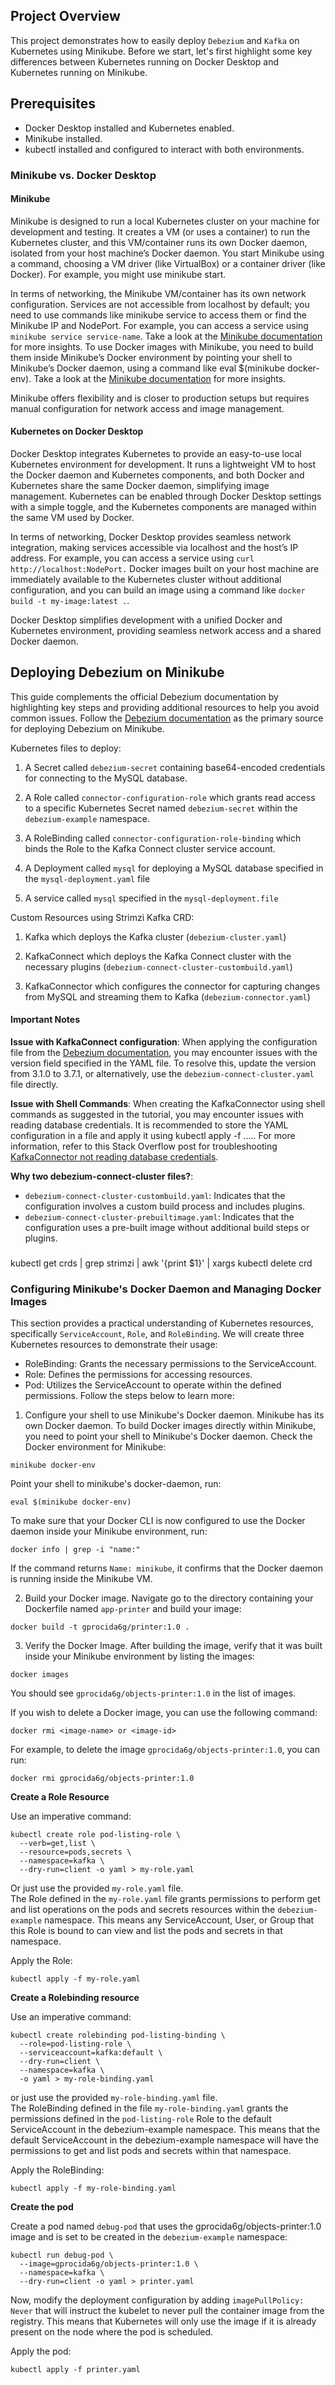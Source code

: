 ## Project Overview ##



This project demonstrates how to easily deploy `Debezium` and `Kafka` on Kubernetes using Minikube.
Before we start, let's first highlight some key differences between Kubernetes running on Docker Desktop and Kubernetes running on Minikube.

## Prerequisites ##


* Docker Desktop installed and Kubernetes enabled.
* Minikube installed.
* kubectl installed and configured to interact with both environments.

###  Minikube vs. Docker Desktop ###


#### Minikube ####
Minikube is designed to run a local Kubernetes cluster on your machine for development and testing. It creates a VM (or uses a container) to run the Kubernetes cluster, and this VM/container runs its own Docker daemon, isolated from your host machine’s Docker daemon. You start Minikube using a command, choosing a VM driver (like VirtualBox) or a container driver (like Docker). For example, you might use minikube start.

In terms of networking, the Minikube VM/container has its own network configuration. Services are not accessible from localhost by default; you need to use commands like minikube service to access them or find the Minikube IP and NodePort. For example, you can access a service using `minikube service service-name`. Take a look at the [Minikube documentation](https://minikube.sigs.k8s.io/docs/handbook/accessing/) for more insights.  To use Docker images with Minikube, you need to build them inside Minikube’s Docker environment by pointing your shell to Minikube’s Docker daemon, using a command like eval $(minikube docker-env). Take a look at the [Minikube documentation](https://minikube.sigs.k8s.io/docs/tutorials/docker_desktop_replacement/#steps) for more insights.

Minikube offers flexibility and is closer to production setups but requires manual configuration for network access and image management.


#### Kubernetes on Docker Desktop ####

Docker Desktop integrates Kubernetes to provide an easy-to-use local Kubernetes environment for development. It runs a lightweight VM to host the Docker daemon and Kubernetes components, and both Docker and Kubernetes share the same Docker daemon, simplifying image management. Kubernetes can be enabled through Docker Desktop settings with a simple toggle, and the Kubernetes components are managed within the same VM used by Docker.

In terms of networking, Docker Desktop provides seamless network integration, making services accessible via localhost and the host’s IP address. For example, you can access a service using `curl http://localhost:NodePort.` Docker images built on your host machine are immediately available to the Kubernetes cluster without additional configuration, and you can build an image using a command like `docker build -t my-image:latest .`.

Docker Desktop simplifies development with a unified Docker and Kubernetes environment, providing seamless network access and a shared Docker daemon.



## Deploying Debezium on Minikube ##
This guide complements the official Debezium documentation by highlighting key steps and providing additional resources to help you avoid common issues. Follow the [Debezium documentation](https://debezium.io/documentation/reference/stable/operations/kubernetes.html) as the primary source for deploying Debezium on Minikube.


Kubernetes files to deploy:

1. A Secret called `debezium-secret` containing base64-encoded credentials for connecting to the MySQL database.

2. A Role called `connector-configuration-role` which grants read access to a specific Kubernetes Secret named `debezium-secret` within the `debezium-example` namespace.

3. A RoleBinding called `connector-configuration-role-binding` which binds the Role to the Kafka Connect cluster service account.

4. A Deployment called `mysql` for deploying a MySQL database specified in the `mysql-deployment.yaml` file

5. A service called `mysql` specified in the `mysql-deployment.file`


Custom Resources using Strimzi Kafka CRD:

1. Kafka which deploys the Kafka cluster (`debezium-cluster.yaml`)

2. KafkaConnect which deploys the Kafka Connect cluster with the necessary plugins (`debezium-connect-cluster-custombuild.yaml`)

3. KafkaConnector which configures the connector for capturing changes from MySQL and streaming them to Kafka (`debezium-connector.yaml`)


#### Important Notes ####
**Issue with KafkaConnect configuration**: When applying the configuration file from the [Debezium documentation](https://debezium.io/documentation/reference/stable/operations/kubernetes.html), you may encounter issues with the version field specified in the YAML file. To resolve this, update the version from 3.1.0 to 3.7.1, or alternatively, use the `debezium-connect-cluster.yaml` file directly.

**Issue with Shell Commands**: When creating the KafkaConnector using shell commands as suggested in the tutorial, you may encounter issues with reading database credentials. It is recommended to store the YAML configuration in a file and apply it using kubectl apply -f ..... For more information, refer to this Stack Overflow post for troubleshooting [KafkaConnector not reading database credentials](https://stackoverflow.com/questions/75831703/strimzi-kafkaconnector-not-reading-database-credentials-from-secrets).


**Why two debezium-connect-cluster files?**: 

* `debezium-connect-cluster-custombuild.yaml`: Indicates that the configuration involves a custom build process and includes plugins.
* `debezium-connect-cluster-prebuiltimage.yaml`: Indicates that the configuration uses a pre-built image without additional build steps or plugins.







###

kubectl get crds | grep strimzi | awk '{print $1}' | xargs kubectl delete crd

###







### Configuring Minikube's Docker Daemon and Managing Docker Images ###

This section provides a practical understanding of Kubernetes resources, specifically `ServiceAccount`, `Role`, and `RoleBinding`. We will create three Kubernetes resources to demonstrate their usage:

* RoleBinding: Grants the necessary permissions to the ServiceAccount.
* Role: Defines the permissions for accessing resources.
* Pod: Utilizes the ServiceAccount to operate within the defined permissions.
Follow the steps below to learn more:

1. Configure your shell to use Minikube's Docker daemon. 
Minikube has its own Docker daemon. To build Docker images directly within Minikube, you need to point your shell to 
Minikube's Docker daemon.
Check the Docker environment for Minikube:
```
minikube docker-env
```
Point your shell to minikube's docker-daemon, run:
```
eval $(minikube docker-env)
```
To make sure that your Docker CLI is now configured to use the Docker daemon inside your Minikube environment, run:
```
docker info | grep -i "name:"
```
If the command returns `Name: minikube`, it confirms that the Docker daemon is running inside the Minikube VM.


2. Build your Docker image. Navigate go to the directory containing your Dockerfile named `app-printer` and build your image:

```
docker build -t gprocida6g/printer:1.0 .
```

3. Verify the Docker Image. After building the image, verify that it was built inside your Minikube environment by listing the images:

```
docker images
```
You should see `gprocida6g/objects-printer:1.0` in the list of images.


If you wish to delete a Docker image, you can use the following command:

```
docker rmi <image-name> or <image-id>
```

For example, to delete the image `gprocida6g/objects-printer:1.0`, you can run:

```
docker rmi gprocida6g/objects-printer:1.0
```


**Create a Role Resource**

Use an imperative command:

```
kubectl create role pod-listing-role \
  --verb=get,list \
  --resource=pods,secrets \
  --namespace=kafka \
  --dry-run=client -o yaml > my-role.yaml
```

Or just use the provided `my-role.yaml` file. <br />
The Role defined in the `my-role.yaml` file grants permissions to perform get and list operations on the pods and secrets resources within the `debezium-example` namespace. This means any ServiceAccount, User, or Group that this Role is bound to can view and list the pods and secrets in that namespace.

Apply the Role:
```
kubectl apply -f my-role.yaml
```


**Create a Rolebinding resource**

Use an imperative command:

```
kubectl create rolebinding pod-listing-binding \
  --role=pod-listing-role \
  --serviceaccount=kafka:default \
  --dry-run=client \
  --namespace=kafka \
  -o yaml > my-role-binding.yaml
```

or just use the provided `my-role-binding.yaml` file. <br />
The RoleBinding defined in the file `my-role-binding.yaml` grants the permissions defined in the `pod-listing-role` Role to the default ServiceAccount in the debezium-example namespace. This means that the default ServiceAccount in the debezium-example namespace will have the permissions to get and list pods and secrets within that namespace. 

Apply the RoleBinding:
```
kubectl apply -f my-role-binding.yaml
```


**Create the pod**

Create a pod named `debug-pod` that uses the gprocida6g/objects-printer:1.0 image and is set to be created in the `debezium-example` namespace:

```
kubectl run debug-pod \
  --image=gprocida6g/objects-printer:1.0 \
  --namespace=kafka \
  --dry-run=client -o yaml > printer.yaml
```


Now, modify the deployment configuration by adding `imagePullPolicy: Never` that will instruct the kubelet to never pull the container image from the registry. This means that Kubernetes will only use the image if it is already present on the node where the pod is scheduled. 

Apply the pod:

```
kubectl apply -f printer.yaml
```







